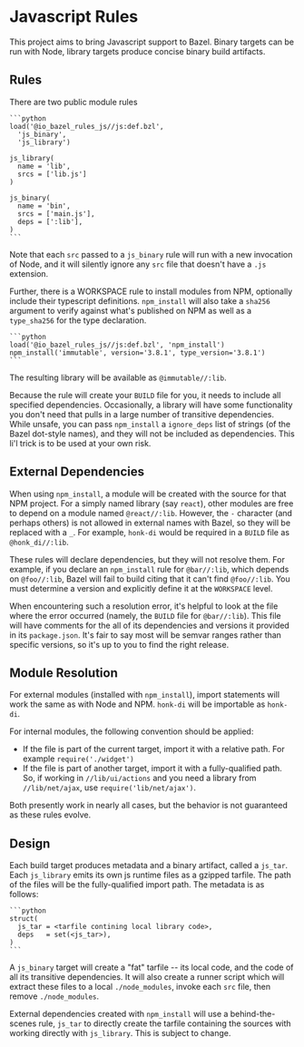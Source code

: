 # Javascript Rules
This project aims to bring Javascript support to Bazel. Binary targets can be
run with Node, library targets produce concise binary build artifacts.

## Rules
There are two public module rules

    ```python
    load('@io_bazel_rules_js//js:def.bzl',
      'js_binary',
      'js_library')

    js_library(
      name = 'lib',
      srcs = ['lib.js']
    )

    js_binary(
      name = 'bin',
      srcs = ['main.js'],
      deps = [':lib'],
    )
    ```

Note that each `src` passed to a `js_binary` rule will run with a new invocation
of Node, and it will silently ignore any `src` file that doesn't have a `.js`
extension.

Further, there is a WORKSPACE rule to install modules from NPM, optionally
include their typescript definitions. `npm_install` will also take a `sha256`
argument to verify against what's published on NPM as well as a `type_sha256`
for the type declaration.

    ```python
    load('@io_bazel_rules_js//js:def.bzl', 'npm_install')
    npm_install('immutable', version='3.8.1', type_version='3.8.1')
    ```

The resulting library will be available as `@immutable//:lib`.

Because the rule will create your `BUILD` file for you, it needs to include all
specified dependencies. Occasionally, a library will have some functionality you
don't need that pulls in a large number of transitive dependencies. While
unsafe, you can pass `npm_install` a `ignore_deps` list of strings (of the Bazel
dot-style names), and they will not be included as dependencies. This li'l trick
is to be used at your own risk.

## External Dependencies
When using `npm_install`, a module will be created with the source for that NPM
project. For a simply named library (say `react`), other modules are free to
depend on a module named `@react//:lib`. However, the `-` character (and perhaps
others) is not allowed in external names with Bazel, so they will be replaced
with a `_`. For example, `honk-di` would be required in a `BUILD` file as
`@honk_di//:lib`.

These rules will declare dependencies, but they will not resolve them. For
example, if you declare an `npm_install` rule for `@bar//:lib`, which depends on
`@foo//:lib`, Bazel will fail to build citing that it can't find `@foo//:lib`.
You must determine a version and explicitly define it at the `WORKSPACE` level.

When encountering such a resolution error, it's helpful to look at the file
where the error occurred (namely, the `BUILD` file for `@bar//:lib`). This
file will have comments for the all of its dependencies and versions it provided
in its `package.json`. It's fair to say most will be semvar ranges rather than
specific versions, so it's up to you to find the right release.

## Module Resolution
For external modules (installed with `npm_install`), import statements will work
the same as with Node and NPM. `honk-di` will be importable as `honk-di`.

For internal modules, the following convention should be applied:
  * If the file is part of the current target, import it with a relative path.
    For example `require('./widget')`
  * If the file is part of another target, import it with a fully-qualified
    path. So, if working in `//lib/ui/actions` and you need a library from
    `//lib/net/ajax`, use `require('lib/net/ajax')`.

Both presently work in nearly all cases, but the behavior is not guaranteed as
these rules evolve.

## Design
Each build target produces metadata and a binary artifact, called a `js_tar`.
Each `js_library` emits its own js runtime files as a gzipped tarfile. The path
of the files will be the fully-qualified import path. The metadata is as
follows:

    ```python
    struct(
      js_tar = <tarfile contining local library code>,
      deps   = set(<js_tar>),
    )
    ```

A `js_binary` target will create a "fat" tarfile -- its local code, and the code
of all its transitive dependencies. It will also create a runner script which
will extract these files to a local `./node_modules`, invoke each `src` file,
then remove `./node_modules`.

External dependencies created with `npm_install` will use a behind-the-scenes
rule, `js_tar` to directly create the tarfile containing the sources with
working directly with `js_library`. This is subject to change.
